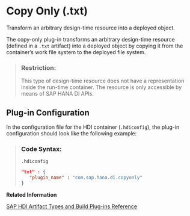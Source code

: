 <!-- loio64459f1b9aa24163bbac5d9229e05aac -->

# Copy Only \(.txt\)

Transform an arbitrary design-time resource into a deployed object.



The copy-only plug-in transforms an arbitrary design-time resource \(defined in a `.txt` artifact\) into a deployed object by copying it from the container’s work file system to the deployed file system.

> ### Restriction:  
> This type of design-time resource does not have a representation inside the run-time container. The resource is only accessible by means of SAP HANA DI APIs.



<a name="loio64459f1b9aa24163bbac5d9229e05aac__section_fkv_cvh_1hb"/>

## Plug-in Configuration

In the configuration file for the HDI container \(`.hdiconfig`\), the plug-in configuration should look like the following example:

> ### Code Syntax:  
> `.hdiconfig`
> 
> ```json
> "txt" : {
>    "plugin_name" : "com.sap.hana.di.copyonly"
> }
> ```

**Related Information**  


[SAP HDI Artifact Types and Build Plug-ins Reference](sap-hdi-artifact-types-and-build-plug-ins-reference-9789224.md "The SAP HANA Cloud, SAP HANA database deployment infrastructure (HDI) supports a wide variety of database artifact types, for example, tables, indexes, and views.")

